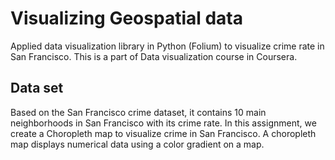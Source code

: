 # Visualizing Geospatial data
  Applied data visualization library in Python (Folium) to visualize crime rate in San Francisco. This is a part of Data visualization course in Coursera.
  ## Data set
  Based on the San Francisco crime dataset, it contains 10 main neighborhoods in San Francisco with its crime rate. In this assignment, we  create a Choropleth map to visualize crime in San Francisco.  A choropleth map displays numerical data using a color gradient on a map.
